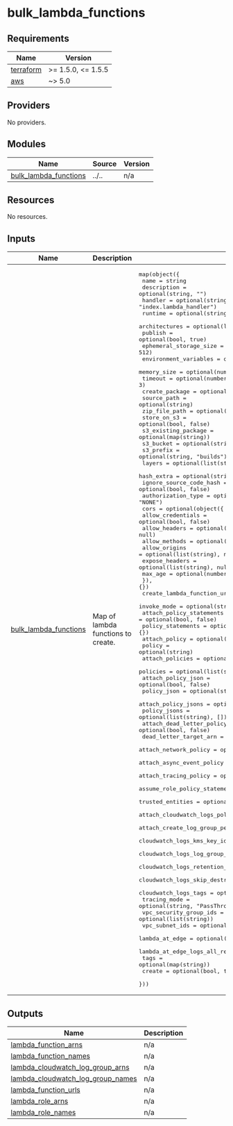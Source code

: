 # bulk_lambda_functions

<!-- BEGINNING OF PRE-COMMIT-TERRAFORM DOCS HOOK -->
## Requirements

| Name | Version |
|------|---------|
| <a name="requirement_terraform"></a> [terraform](#requirement\_terraform) | >= 1.5.0, <= 1.5.5 |
| <a name="requirement_aws"></a> [aws](#requirement\_aws) | ~> 5.0 |

## Providers

No providers.

## Modules

| Name | Source | Version |
|------|--------|---------|
| <a name="module_bulk_lambda_functions"></a> [bulk\_lambda\_functions](#module\_bulk\_lambda\_functions) | ../.. | n/a |

## Resources

No resources.

## Inputs

| Name | Description | Type | Default | Required |
|------|-------------|------|---------|:--------:|
| <a name="input_bulk_lambda_functions"></a> [bulk\_lambda\_functions](#input\_bulk\_lambda\_functions) | Map of lambda functions to create. | <pre>map(object({<br>    name                    = string<br>    description             = optional(string, "")<br>    handler                 = optional(string, "index.lambda_handler")<br>    runtime                 = optional(string, "python3.9")<br>    architectures           = optional(list(string), ["x86_64"])<br>    publish                 = optional(bool, true)<br>    ephemeral_storage_size  = optional(number, 512)<br>    environment_variables   = optional(map(string), {})<br>    memory_size             = optional(number, 128)<br>    timeout                 = optional(number, 3)<br>    create_package          = optional(bool, false)<br>    source_path             = optional(string)<br>    zip_file_path           = optional(string)<br>    store_on_s3             = optional(bool, false)<br>    s3_existing_package     = optional(map(string))<br>    s3_bucket               = optional(string)<br>    s3_prefix               = optional(string, "builds")<br>    layers                  = optional(list(string))<br>    hash_extra              = optional(string)<br>    ignore_source_code_hash = optional(bool, false)<br>    authorization_type      = optional(string, "NONE")<br>    cors = optional(object({<br>      allow_credentials = optional(bool, false)<br>      allow_headers     = optional(list(string), null)<br>      allow_methods     = optional(list(string), null)<br>      allow_origins     = optional(list(string), null)<br>      expose_headers    = optional(list(string), null)<br>      max_age           = optional(number, 0)<br>    }), {})<br>    create_lambda_function_url         = optional(bool, true)<br>    invoke_mode                        = optional(string, "BUFFERED")<br>    attach_policy_statements           = optional(bool, false)<br>    policy_statements                  = optional(map(string), {})<br>    attach_policy                      = optional(bool, false)<br>    policy                             = optional(string)<br>    attach_policies                    = optional(bool, false)<br>    policies                           = optional(list(string), [])<br>    attach_policy_json                 = optional(bool, false)<br>    policy_json                        = optional(string)<br>    attach_policy_jsons                = optional(bool, false)<br>    policy_jsons                       = optional(list(string), [])<br>    attach_dead_letter_policy          = optional(bool, false)<br>    dead_letter_target_arn             = optional(string)<br>    attach_network_policy              = optional(bool, false)<br>    attach_async_event_policy          = optional(bool, false)<br>    attach_tracing_policy              = optional(bool, false)<br>    assume_role_policy_statements      = optional(map(string), {})<br>    trusted_entities                   = optional(list(string), [])<br>    attach_cloudwatch_logs_policy      = optional(bool, true)<br>    attach_create_log_group_permission = optional(bool, true)<br>    cloudwatch_logs_kms_key_id         = optional(string)<br>    cloudwatch_logs_log_group_class    = optional(string, "STANDARD")<br>    cloudwatch_logs_retention_in_days  = optional(number, 30)<br>    cloudwatch_logs_skip_destroy       = optional(bool, false)<br>    cloudwatch_logs_tags               = optional(map(string))<br>    tracing_mode                       = optional(string, "PassThrough")<br>    vpc_security_group_ids             = optional(list(string))<br>    vpc_subnet_ids                     = optional(list(string))<br>    lambda_at_edge                     = optional(bool, false)<br>    lambda_at_edge_logs_all_regions    = optional(bool, true)<br>    tags                               = optional(map(string))<br>    create                             = optional(bool, true)<br>  }))</pre> | n/a | yes |

## Outputs

| Name | Description |
|------|-------------|
| <a name="output_lambda_function_arns"></a> [lambda\_function\_arns](#output\_lambda\_function\_arns) | n/a |
| <a name="output_lambda_function_names"></a> [lambda\_function\_names](#output\_lambda\_function\_names) | n/a |
| <a name="output_lambda_cloudwatch_log_group_arns"></a> [lambda\_cloudwatch\_log\_group\_arns](#output\_lambda\_cloudwatch\_log\_group\_arns) | n/a |
| <a name="output_lambda_cloudwatch_log_group_names"></a> [lambda\_cloudwatch\_log\_group\_names](#output\_lambda\_cloudwatch\_log\_group\_names) | n/a |
| <a name="output_lambda_function_urls"></a> [lambda\_function\_urls](#output\_lambda\_function\_urls) | n/a |
| <a name="output_lambda_role_arns"></a> [lambda\_role\_arns](#output\_lambda\_role\_arns) | n/a |
| <a name="output_lambda_role_names"></a> [lambda\_role\_names](#output\_lambda\_role\_names) | n/a |
<!-- END OF PRE-COMMIT-TERRAFORM DOCS HOOK -->
